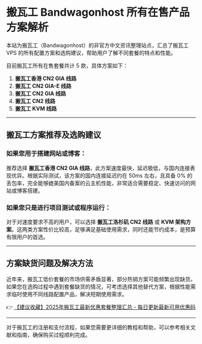 # 搬瓦工 Bandwagonhost 所有在售产品方案解析

本站为搬瓦工（Bandwagonhost）的非官方中文资讯整理站点，汇总了搬瓦工 VPS 的所有配置方案和选购建议，帮助用户了解不同套餐的特点和性能。

目前搬瓦工所有在售套餐共计 5 款，具体方案如下：

1. **搬瓦工香港 CN2 GIA 线路**  
2. **搬瓦工 CN2 GIA-E 线路**  
3. **搬瓦工 CN2 GIA 线路**  
4. **搬瓦工 CN2 线路**  
5. **搬瓦工 KVM 线路**

---

## 搬瓦工方案推荐及选购建议

### 如果您用于搭建网站或博客：
推荐选择 **搬瓦工香港 CN2 GIA 线路**，此方案速度最快，延迟极低，与国内连接表现优异。根据实际测试，该方案的国内连接延迟约在 50ms 左右，且具备 0% 的丢包率，完全能够媲美国内备案的云主机性能，非常适合需要稳定、快速访问的网站或博客搭建。

### 如果您只是进行项目测试或程序运行：
对于对速度要求不高的用户，可以选择 **搬瓦工洛杉矶 CN2 线路** 或 **KVM 架构方案**。这两类方案性价比较高，足够满足基础使用需求，同时还能节约成本，是预算有限用户的首选。

---

## 方案缺货问题及解决方法

近年来，搬瓦工低价套餐的市场供需矛盾显著，部分热销方案可能频繁出现缺货。如果您在选购过程中遇到套餐缺货的情况，可考虑选择其他替代方案，根据性能需求临时使用不同线路配置产品，解决短期使用需求。

👉 [【建议收藏】2025年搬瓦工最新优惠套餐整理汇总 - 每日更新最新可用优惠码](https://bit.ly/banwagon)

---

对于搬瓦工的注册和支付流程，如果您需要更详细的教程和帮助，可以参考相关文献和指南，确保购买过程顺利完成。